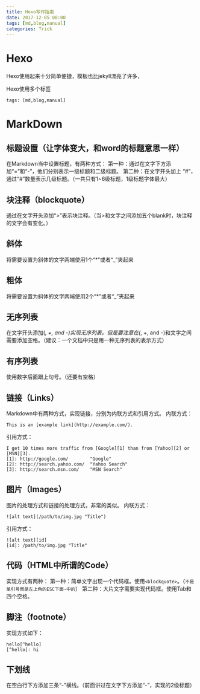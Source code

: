 ```yaml
---
title: Hexo写作指南
date: 2017-12-05 08:00
tags: [md,blog,manual]
categories: Trick
---
```


# Hexo 

Hexo使用起来十分简单便捷，模板也比jekyll漂亮了许多，

Hexo使用多个标签

    tags: [md,blog,manual]

# MarkDown

## 标题设置（让字体变大，和word的标题意思一样）
在Markdown当中设置标题，有两种方式：
第一种：通过在文字下方添加“=”和“-”，他们分别表示一级标题和二级标题。
第二种：在文字开头加上 “#”，通过“#”数量表示几级标题。（一共只有1~6级标题，1级标题字体最大）

## 块注释（blockquote）
通过在文字开头添加“>”表示块注释。（当>和文字之间添加五个blank时，块注释的文字会有变化。）

## 斜体
将需要设置为斜体的文字两端使用1个“*”或者“_”夹起来

## 粗体
将需要设置为斜体的文字两端使用2个“*”或者“_”夹起来

## 无序列表
在文字开头添加(*, +, and -)实现无序列表。但是要注意在(*, +, and -)和文字之间需要添加空格。（建议：一个文档中只是用一种无序列表的表示方式）

## 有序列表
使用数字后面跟上句号。（还要有空格）

## 链接（Links）
Markdown中有两种方式，实现链接，分别为内联方式和引用方式。
内联方式：

    This is an [example link](http://example.com/).

引用方式：

    I get 10 times more traffic from [Google][1] than from [Yahoo][2] or [MSN][3].  
    [1]: http://google.com/        "Google" 
    [2]: http://search.yahoo.com/  "Yahoo Search" 
    [3]: http://search.msn.com/    "MSN Search"
 

## 图片（Images）
图片的处理方式和链接的处理方式，非常的类似。
内联方式：

    ![alt text](/path/to/img.jpg "Title")

引用方式：

    ![alt text][id]
    [id]: /path/to/img.jpg "Title"

## 代码（HTML中所谓的Code）
实现方式有两种：
第一种：简单文字出现一个代码框。使用`<blockquote>`。（`不是单引号而是左上角的ESC下面~中的`）
第二种：大片文字需要实现代码框。使用Tab和四个空格。

## 脚注（footnote）
实现方式如下：

    hello[^hello]
    [^hello]: hi

## 下划线
在空白行下方添加三条“-”横线。（前面讲过在文字下方添加“-”，实现的2级标题）


